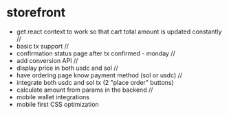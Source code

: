 # storefront

- get react context to work so that cart total amount is updated constantly //
- basic tx support //
- confirmation status page after tx confirmed - monday // 
- add conversion API //
- display price in both usdc and sol //
- have ordering page know payment method (sol or usdc) //
- integrate both usdc and sol tx (2 "place order" buttons) 
- calculate amount from params in the backend //
- mobile wallet integrations 
- mobile first CSS optimization




